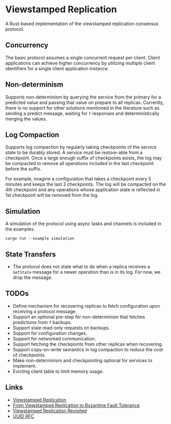 # Viewstamped Replication

A Rust-based implementation of the viewstamped replication consensus protocol.

## Concurrency

The basic protocol assumes a single concurrent request per client.
Client applications can achieve higher concurrency by utilizing multiple client identifiers for a single client
application instance.

## Non-determinism

Supports non-determinism by querying the service from the primary for a predicted value and passing that value on
prepare to all replicas.
Currently, there is no support for other solutions mentioned in the literature such as sending a predict message,
waiting for `f` responses and deterministically merging the values.

## Log Compaction

Supports log compaction by regularly taking checkpoints of the service state to be durably stored.
A service must be restore-able from a checkpoint.
Once a large enough suffix of checkpoints exists, the log may be compacted to remove all operations included in the last
checkpoint before the suffix.

For example, imagine a configuration that takes a checkpoint every 5 minutes and keeps the last 3 checkpoints.
The log will be compacted on the 4th checkpoint and any operations whose application state is reflected in 1st
checkpoint will be removed from the log.

## Simulation

A simulation of the protocol using async tasks and channels is included in the examples.

```console
cargo run --example simulation
```

## State Transfers

- The protocol does not state what to do when a replica receives a `GetState` message for a newer operation than is in
  its log. For now, we drop the message.

## TODOs

- Define mechanism for recovering replicas to fetch configuration upon receiving a protocol message.
- Support an optional pre-step for non-determinism that fetches predictions from `f` backups.
- Support stale read-only requests on backups.
- Support for configuration changes.
- Support for networked communication.
- Support fetching the checkpoints from other replicas when recovering.
- Support copy-on-write semantics in log compaction to reduce the cost of checkpoints.
- Make non-determinism and checkpointing optional for services to implement.
- Evicting client table to limit memory usage.

## Links

- [Viewstamped Replication](https://pmg.csail.mit.edu/papers/vr.pdf)
- [From Viewstamped Replication to Byzantine Fault Tolerance](https://pmg.csail.mit.edu/papers/vr-to-bft.pdf)
- [Viewstamped Replication Revisited](https://pmg.csail.mit.edu/papers/vr-revisited.pdf)
- [UUID RFC](https://www.ietf.org/archive/id/draft-peabody-dispatch-new-uuid-format-04.html)
